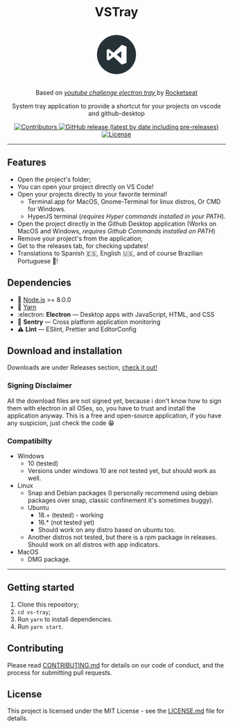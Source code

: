 <h1 align="center">VSTray</h1>
<div align="center">

<br>
  <img src="build/icon.png" alt="my-projects-tray" width="90">
<br>
<br>

Based on <i><a href="https://github.com/Rocketseat/youtube-challenge-electron-tray"> youtube challenge electron tray </a></i> by <a href="https://github.com/rocketseat"> Rocketseat</a>

</div>

<p align="center">System tray application to provide a shortcut for your projects on vscode and github-desktop</p>

<p align="center">
  <a href="https://github.com/Rocketseat/youtube-challenge-electron-tray/graphs/contributors">
    <img src="https://img.shields.io/github/contributors/thejoaov/vs-tray?color=" alt="Contributors">
  </a>
  <a href="https://github.com/thejoaov/vs-tray/releases">
    <img alt="GitHub release (latest by date including pre-releases)" src="https://img.shields.io/github/v/release/thejoaov/vs-tray?include_prereleases&label=latest">
  </a>
  <a href="https://opensource.org/licenses/MIT">
    <img src="https://img.shields.io/github/license/thejoaov/vs-tray?logo=mit" alt="License">
  </a>

</p>
<hr>

## Features
- Open the project's folder;
- You can open your project directly on VS Code!
- Open your projects directly to your favorite terminal!
  - Terminal.app for MacOS, Gnome-Terminal for linux distros, Or CMD for Windows.
  - HyperJS terminal (*requires Hyper commands installed in your PATH*).
- Open the project directly in the Github Desktop application (Works on MacOS and Windows, *requires Github Commands installed on PATH*)
- Remove your project's from the application;
- Get to the releases tab, for checking updates!
- Translations to Spanish :es:, English :us:, and of course Brazilian Portuguese :beginner:!

## Dependencies

- :green_heart: [Node.js](https://nodejs.org/en/) >= 8.0.0
- :blue_heart: [Yarn](https://yarnpkg.com/pt-BR/docs/install)
- :electron: **Electron** — Desktop apps with JavaScript, HTML, and CSS
- :vertical_traffic_light: **Sentry** — Cross platform application monitoring
- :warning: **Lint** — ESlint, Prettier and EditorConfig

## Download and installation

Downloads are under Releases section, [check it out!](https://github.com/thejoaov/vs-tray/releases)

### Signing Disclaimer
All the download files are not signed yet, because i don't know how to sign them with electron in all OSes, so, you have to trust and install the application anyway. This is a free and open-source application, if you have any suspicion, just check the code :grin:

### Compatibilty
- Windows
  - 10 (tested)
  - Versions under windows 10 are not tested yet, but should work as well.
- Linux
  - Snap and Debian packages (I personally recommend using debian packages over snap, classic confinement it's sometimes buggy).
  - Ubuntu
    - 18.\+ (tested) - working
    - 16.\* (not tested yet)
    - Should work on any distro based on ubuntu too.
  - Another distros not tested, but there is a rpm package in releases. Should work on all distros with app indicators.
- MacOS
  - DMG package.

---

## Getting started

1. Clone this repository;
2. `cd vs-tray`;
3. Run `yarn` to install dependencies.
4. Run `yarn start`.

## Contributing

Please read [CONTRIBUTING.md](CONTRIBUTING.md) for details on our code of conduct, and the process for submitting pull requests.

## License

This project is licensed under the MIT License - see the [LICENSE.md](LICENSE.md) file for details.
